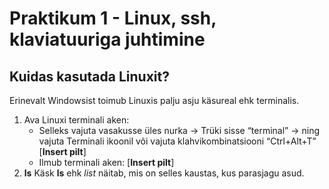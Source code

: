 # Praktikum 1 - Linux, ssh, klaviatuuriga juhtimine

## Kuidas kasutada Linuxit?

Erinevalt Windowsist toimub Linuxis palju asju käsureal ehk terminalis. 

1. Ava Linuxi terminali aken:
    - Selleks vajuta vasakusse üles nurka -> Trüki sisse “terminal” -> ning vajuta Terminali ikoonil või vajuta klahvikombinatsiooni “Ctrl+Alt+T”
    [**Insert pilt**]
    - Ilmub terminali aken: [**Insert pilt**]
2. **ls**
    Käsk **ls** ehk _list_ näitab, mis on selles kaustas, kus parasjagu asud.
